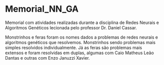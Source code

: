 # Memorial_NN_GA
Memorial com atividades realizadas durante a disciplina de Redes Neurais e Algoritmos Genéticos lecionada pelo professor Dr. Daniel Cassar.

Monstrinhos e feras foram os nomes dados a problemas de redes neurais e algoritmos genéticos que resolvemos. Monstrinhos sendo problemas mais simples resolvidos individualmente. Já as feras são problemas mais extensos e foram resolvidas em duplas, algumas com Caio Matheus Leão Dantas e outras com Enzo Januzzi Xavier.
